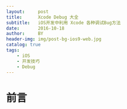 ```yaml
---
layout:     post
title:      Xcode Debug 大全
subtitle:   iOS开发中利用 Xcode 各种调试Bug方法
date:       2016-10-18
author:     BY
header-img: img/post-bg-ios9-web.jpg
catalog: true
tags:
    - iOS
    - 开发技巧
    - Debug
---
```



# 前言
